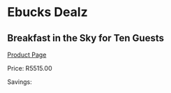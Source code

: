 
# Ebucks Dealz
## Breakfast in the Sky for Ten Guests
[Product Page](https://www.ebucks.com/web/shop/productSelected.do?prodId=356443530&catId=322194323)

Price: R5515.00

Savings: 


	